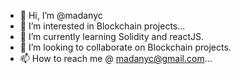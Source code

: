 - 👋 Hi, I’m @madanyc
- 👀 I’m interested in Blockchain projects...
- 🌱 I’m currently learning Solidity and reactJS.
- 💞️ I’m looking to collaborate on Blockchain projects.
- 📫 How to reach me @ madanyc@gmail.com...

<!---
madanyc/madanyc is a ✨ special ✨ repository because its `README.md` (this file) appears on your GitHub profile.
You can click the Preview link to take a look at your changes.
--->
